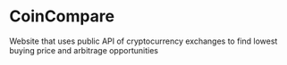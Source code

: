# CoinCompare
Website that uses public API of cryptocurrency exchanges to find lowest buying price and arbitrage opportunities

